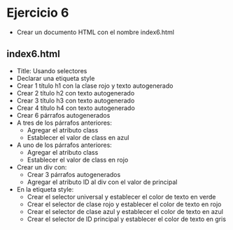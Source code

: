 # Ejercicio 6

* Crear un documento HTML con el nombre index6.html

## index6.html
* Title: Usando selectores
* Declarar una etiqueta style
* Crear 1 título h1 con la clase rojo y texto autogenerado
* Crear 2 título h2 con texto autogenerado
* Crear 3 título h3 con texto autogenerado
* Crear 4 título h4 con texto autogenerado
* Crear 6 párrafos autogenerados
* A tres de los párrafos anteriores:
  * Agregar el atributo class
  * Establecer el valor de class en azul
* A uno de los párrafos anteriores:
  * Agregar el atributo class
  * Establecer el valor de class en rojo
* Crear un div con:
  * Crear 3 párrafos autogenerados
  * Agregar el atributo ID al div con el valor de principal
* En la etiqueta style:
  * Crear el selector universal y establecer el color de texto en verde
  * Crear el selector de clase rojo y establecer el color de texto en rojo
  * Crear el selector de clase azul y establecer el color de texto en azul
  * Crear el selector de ID principal y establecer el color de texto en gris